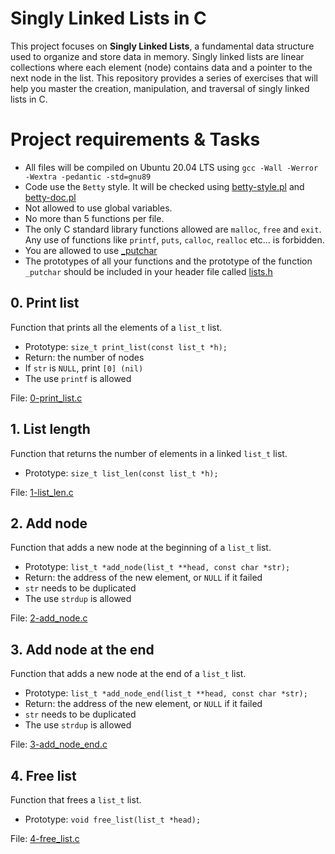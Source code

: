 
# Singly Linked Lists in C

This project focuses on **Singly Linked Lists**, a fundamental data structure used to organize and store data in memory. Singly linked lists are linear collections where each element (node) contains data and a pointer to the next node in the list. This repository provides a series of exercises that will help you master the creation, manipulation, and traversal of singly linked lists in C.
# Project requirements & Tasks

- All files will be compiled on Ubuntu 20.04 LTS using `gcc -Wall -Werror -Wextra -pedantic -std=gnu89`
- Code use the `Betty` style. It will be checked using [betty-style.pl](https://github.com/hs-hq/Betty/blob/master/betty-style.pl) and [betty-doc.pl](https://github.com/hs-hq/Betty/blob/master/betty-doc.pl)
- Not allowed to use global variables.
- No more than 5 functions per file.
- The only C standard library functions allowed are `malloc`, `free` and `exit`. Any use of functions like `printf`, `puts`, `calloc`, `realloc` etc… is forbidden.
- You are allowed to use [_putchar](https://github.com/hs-hq/_putchar.c/blob/master/_putchar.c)
- The prototypes of all your functions and the prototype of the function `_putchar` should be included in your header file called [lists.h](https://github.com/pablonudel/holbertonschool-low_level_programming/blob/main/singly_linked_lists/lists.h)
## 0. Print list

Function that prints all the elements of a `list_t` list.

- Prototype: `size_t print_list(const list_t *h);`
- Return: the number of nodes
- If `str` is `NULL`, print `[0] (nil)`
- The use `printf` is allowed

File: [0-print_list.c](https://github.com/pablonudel/holbertonschool-low_level_programming/blob/main/singly_linked_lists/0-print_list.c)

## 1. List length

Function that returns the number of elements in a linked `list_t` list.

- Prototype: `size_t list_len(const list_t *h);`

File: [1-list_len.c](https://github.com/pablonudel/holbertonschool-low_level_programming/blob/main/singly_linked_lists/1-list_len.c)

## 2. Add node

Function that adds a new node at the beginning of a `list_t` list.

- Prototype: `list_t *add_node(list_t **head, const char *str);`
- Return: the address of the new element, or `NULL` if it failed
- `str` needs to be duplicated
- The use `strdup` is allowed

File: [2-add_node.c](https://github.com/pablonudel/holbertonschool-low_level_programming/blob/main/singly_linked_lists/2-add_node.c)

## 3. Add node at the end

Function that adds a new node at the end of a `list_t` list.

- Prototype: `list_t *add_node_end(list_t **head, const char *str);`
- Return: the address of the new element, or `NULL` if it failed
- `str` needs to be duplicated
- The use `strdup` is allowed

File: [3-add_node_end.c](https://github.com/pablonudel/holbertonschool-low_level_programming/blob/main/singly_linked_lists/3-add_node_end.c)

## 4. Free list

Function that frees a `list_t` list.

- Prototype: `void free_list(list_t *head);`

File: [4-free_list.c](https://github.com/pablonudel/holbertonschool-low_level_programming/blob/main/singly_linked_lists/4-free_list.c)
